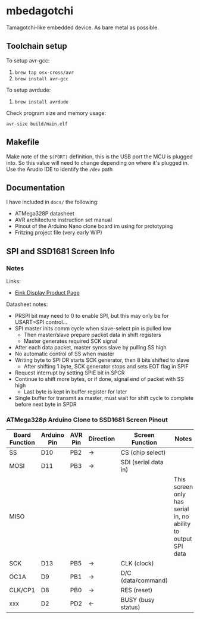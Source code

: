 # mbedagotchi

Tamagotchi-like embedded device. As bare metal as possible.

## Toolchain setup

To setup avr-gcc:

1. `brew tap osx-cross/avr`
2. `brew install avr-gcc`

To setup avrdude:

1. `brew install avrdude`

Check program size and memory usage:

`avr-size build/main.elf`

## Makefile

Make note of the `$(PORT)` definition, this is the USB port the MCU is plugged into. So this value will need to change depending on where it's plugged in. Use the Arudio IDE to identify the `/dev` path

## Documentation

I have included in `docs/` the following:

- ATMega328P datasheet
- AVR architecture instruction set manual
- Pinout of the Arduino Nano clone board im using for prototyping
- Fritzing project file (very early WIP)

## SPI and SSD1681 Screen Info

### Notes

Links:

- [Eink Display Product Page](https://www.microcenter.com/product/632695/inland-154-inch-e-ink-lcd-display-screen)

Datasheet notes:

- PRSPI bit may need to 0 to enable SPI, but this may only be for USART>SPI
  control...
- SPI master inits comm cycle when slave-select pin is pulled low
  - Then master/slave prepare packet data in shift registers
  - Master generates required SCK signal
- After each data packet, master syncs slave by pulling SS high
- No automatic control of SS when master
- Writing byte to SPI DR starts SCK generator, then 8 bits shifted to slave
  - After shifting 1 byte, SCK generator stops and sets EOT flag in SPIF
- Request interrupt by setting SPIE bit in SPCR
- Continue to shift more bytes, or if done, signal end of packet with SS high
  - Last byte is kept in buffer register for later
- Single buffer for transmit as master, must wait for shift cycle to complete
  before next byte in SPDR

### ATMega328p Arduino Clone to SSD1681 Screen Pinout

| Board Function | Arduino Pin | AVR Pin | Direction | Screen Function      | Notes                                                         |
| -------------- | ----------- | ------- | --------- | -------------------- | ------------------------------------------------------------- |
| SS             | D10         | PB2     | →         | CS (chip select)     |                                                               |
| MOSI           | D11         | PB3     | →         | SDI (serial data in) |                                                               |
| MISO           |             |         |           |                      | This screen only has serial in, no ability to output SPI data |
| SCK            | D13         | PB5     | →         | CLK (clock)          |                                                               |
| OC1A           | D9          | PB1     | →         | D/C (data/command)   |                                                               |
| CLK/CP1        | D8          | PB0     | →         | RES (reset)          |                                                               |
| xxx            | D2          | PD2     | ←         | BUSY (busy status)   |                                                               |
